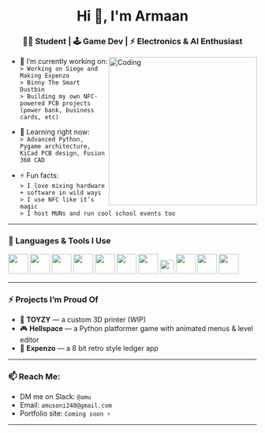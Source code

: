 <h1 align="center">Hi 👋, I'm Armaan</h1>
<h3 align="center">👨‍💻 Student | 🕹️ Game Dev | ⚡ Electronics & AI Enthusiast</h3>

<img align="right" alt="Coding" width="300" src="https://media3.giphy.com/media/v1.Y2lkPTc5MGI3NjExZXMyOGw3MDU2cDZtdnluMXVzaHhpbmc3aHJ1YmxyZmxmb2Z6MnUwbSZlcD12MV9pbnRlcm5hbF9naWZfYnlfaWQmY3Q9Zw/EZr27ZbJwmjE9PGyLN/giphy.gif">

- 🔭 I’m currently working on:             
  `> Working on Siege and Making Expenzo`                      
  `> Binny The Smart Dustbin`                          
  `> Building my own NFC-powered PCB projects (power bank, business cards, etc)`

- 🌱 Learning right now:  
  `> Advanced Python, Pygame architecture, KiCad PCB design, Fusion 360 CAD`

- ⚡ Fun facts:  
  `> I love mixing hardware + software in wild ways`  
  `> I use NFC like it’s magic`  
  `> I host MUNs and run cool school events too`

---

### 🧰 Languages & Tools I Use

<p align="left">
  <img src="https://cdn.jsdelivr.net/gh/devicons/devicon/icons/python/python-original.svg" height="40"/>
  <img src="https://cdn.jsdelivr.net/gh/devicons/devicon/icons/html5/html5-original.svg" height="40"/>
  <img src="https://cdn.jsdelivr.net/gh/devicons/devicon/icons/css3/css3-original.svg" height="40"/>
  <img src="https://cdn.jsdelivr.net/gh/devicons/devicon/icons/javascript/javascript-original.svg" height="40"/>
  <img src="https://cdn.jsdelivr.net/gh/devicons/devicon/icons/java/java-original.svg" height="40"/>
  <img src="https://cdn.jsdelivr.net/gh/devicons/devicon/icons/arduino/arduino-original.svg" height="40"/>
  <img src="https://cdn.jsdelivr.net/gh/devicons/devicon/icons/kicad/kicad-original.svg" height="40"/>
  <img src="https://img.shields.io/badge/Fusion%20360-E73C00?style=for-the-badge&logo=autodesk&logoColor=white" height="28"/>
  <img src="https://cdn.jsdelivr.net/gh/devicons/devicon/icons/github/github-original.svg" height="40"/>
  <img src="https://cdn.jsdelivr.net/gh/devicons/devicon/icons/vscode/vscode-original.svg" height="40"/>
  <img src="https://cdn.jsdelivr.net/gh/devicons/devicon/icons/figma/figma-original.svg" height="40"/>
</p>

---

### ⚡ Projects I’m Proud Of
- 🔌 **TOYZY** — a custom 3D printer (WIP)
- 🎮 **Hellspace** — a Python platformer game with animated menus & level editor
- 📱 **Expenzo** — a 8 bit retro style ledger app

---

### 📫 Reach Me:
- DM me on Slack: `@amu`
- Email: `amusoni240@gmail.com` 
- Portfolio site: `Coming soon ⚡`

---


